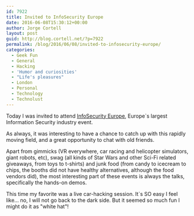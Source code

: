 ```yaml
---
id: 7922
title: Invited to InfoSecurity Europe
date: 2016-06-08T15:30:12+00:00
author: Jorge Cortell
layout: post
guid: http://blog.cortell.net/?p=7922
permalink: /blog/2016/06/08/invited-to-infosecurity-europe/
categories:
  - Geek Fun
  - General
  - Hacking
  - 'Humor and curiosities'
  - "Life's pleasures"
  - London
  - Personal
  - Technology
  - Technolust
---
```

Today I was invited to attend [InfoSecurity Europe](http://www.infosecurityeurope.com/), Europe`s largest Information Security industry event.

As always, it was interesting to have a chance to catch up with this rapidly moving field, and a great opportunity to chat with old friends.

Apart from gimmicks (VR everywhere, car racing and helicopter simulators, giant robots, etc), swag (all kinds of Star Wars and other Sci-Fi related giveaways, from toys to t-shirts) and junk food (from candy to icecream to chips, the booths did not have healthy alternatives, although the food vendors did), the most interesting part of these events is always the talks, specifically the hands-on demos.

This time my favorite was a live car-hacking session. It`s SO easy I feel like... no, I will not go back to the dark side. But it seemed so much fun I might do it as "white hat"!